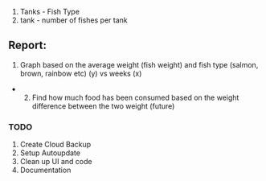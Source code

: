 1. Tanks - Fish Type
2. tank - number of fishes per tank

## Report:

1. Graph based on the average weight (fish weight) and fish type (salmon, brown, rainbow etc) (y) vs weeks (x)

- 2. Find how much food has been consumed based on the weight difference between the two weight (future)



### TODO
1. Create Cloud Backup
2. Setup Autoupdate
3. Clean up UI and code
4. Documentation